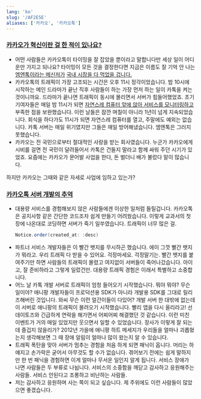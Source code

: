 ```yaml
---
lang: 'ko'
slug: '/AF2E5E'
aliases: ['카카오', '카카오톡']
---
```


### [카카오가 혁신이란 걸 한 적이 있나요?](https://brunch.co.kr/@buildingking/76)

- 어떤 사람들은 카카오톡이 타이밍을 잘 잡았을 뿐이라고 말합니다만 세상 일이 어디 운만 가지고 되나요? 타이밍이 모든 것을 결정한다면 지금은 이름도 잘 기억 안 나는 [엠엔톡이라는 메신저가](https://biz.chosun.com/site/data/html_dir/2020/05/01/2020050100799.html) [국내 시장을 다 먹었을 겁니다.](https://biz.chosun.com/site/data/html_dir/2020/05/01/2020050100799.html)
- 카카오톡의 트래픽이 가장 고조되는 시간은 오후 11시 정각이었습니다. 밤 10시에 시작하는 메인 드라마가 끝난 직후 사람들이 하는 가장 먼저 하는 일이 카톡을 켜는 것이니까요. 드라마가 끝나면 트래픽이 동시에 몰리면서 서버가 힘들어했었죠. 초기 기여자들은 매일 밤 11시가 되면 [자연스레 컴퓨터 앞에 앉아 서비스를 모니터링하고](https://brunch.co.kr/@andkakao/165) 부족한 점을 보완했습니다. 이런 날들은 잠깐 며칠이 아니라 1년이 넘게 지속되었습니다. 회식을 하다가도 11시가 되면 자연스레 컴퓨터를 열고, 주말에도 예외는 없습니다. 카톡 서버는 매일 위기였지만 그들은 매일 방어해냈습니다. 엠엔톡은 그러지 못했습니다.
- 카카오는 전 국민으로부터 절대적인 사랑을 받는 회사였습니다. 누군가 카카오에게 시비를 걸면 전 국민이 달려들어서 카톡은 건들지 말라고 함께 싸워 주던 시기가 있었죠. 요즘에는 카카오가 문어발 사업을 한다, 돈 벌더니 배가 불렀다 말이 많습니다.

하지만 카카오는 그때와 같은 자세로 사업에 임하고 있는가?

### [카카오톡 서버 개발의 추억](https://jeho.page/essay/2022/10/16/kakaotalk-server-development.html)

- 대용량 서비스를 경험해보지 않은 사람들에겐 이상한 일처럼 들릴겁니다. 카카오톡은 공지사항 같은 간단한 코드조차 쉽게 만들기 어려웠습니다. 이렇게 교과서의 첫 장에 나온대로 코딩하면 서버가 죽기 일쑤였습니다. 트래픽이 너무 많은 걸.
  ```java
  Notice.order(created_at: :desc)
  ```
- 파트너 서비스 개발자들은 이 빨간 뱃지를 무시하곤 했습니다. 에이 그깟 빨간 뱃지가 뭐라고. 우리 트래픽 다 받을 수 있어요. 걱정마세요. 걱정말기는. 빨간 뱃지를 붙여주기만 하면 사람들의 트래픽이 몰렸고 여지없이 서버들이 죽어나갔습니다. 아이고, 잘 준비하라고 그렇게 일렀건만. 대용량 트래픽 경험은 이래서 특별하고 소중합니다.
- 어느 날 카톡 개발 서버로 트래픽이 엄청 들어오기 시작했습니다. 뭐야 뭐야? 무슨 일이야? 애니팡 개발자들이 프로덕션용 SDK가 아니라 개발용 SDK를 그대로 릴리즈해버린 것입니다. 와씨 무슨 이런 얼간이들이 다있어? 개발 서버 한 대밖에 없는데 이 서버로 애니팡의 트래픽이 몰려오기 시작했습니다. 빨리 앱을 다시 올리라고! 선데이토즈와 긴급하게 연락을 해가면서 어찌어찌 해결했던 것 같습니다. 이런 미친 이벤트가 거의 매일 있었지만 웃으면서 일할 수 있었습니다. 장사가 이렇게 잘 되는데 즐겁지 않을리가? 2012년 가을에 애니팡 하트 메세지가 우리들을 얼마나 괴롭혔는지 생각해보면 그 때 장애 알림이 얼마나 많이 왔는지 알 수 있습니다.
- 트래픽 폭탄을 맞아 서버가 멈추는 경험을 처음 하게 되면 패닉이 옵니다. 머리는 하얘지고 손가락은 굳어서 아무것도 할 수가 없습니다. 겪어보기 전에는 쉽게 말하지만 한 번 패닉을 경험하면 이게 얼마나 무서운 일인지 알게 됩니다. 서비스 장애가 나면 사람들은 두 부류로 나뉩니다. 서비스의 소중함을 깨닫고 감사하고 응원해주는 사람들. 서비스 안된다고 조롱하고 비난하는 사람들.
- 저는 감사하고 응원하며 사는 쪽이 되고 싶습니다. 제 주위에도 이런 사람들이 많았으면 좋겠습니다.
